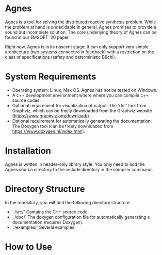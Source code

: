 # Agnes

Agnes is a tool for solving the distributed reactive synthesis problem. While the problem at hand is undecidable in general, Agnes promises to provide a sound but incomplete solution. The core underlying theory of Agnes can be found in our EMSOFT '20 paper.

Right now, Agnes is in its nascent stage: It can only support very simple architecture (two systems connected in feedback) with a restriction on the class of specifications (safety and deterministic Büchi).

# System Requirements

- Operating system: Linux, Max OS. Agnes has not be tested on Windows.
- A c++ development environment where where you can compile c++ source codes.
- Optional requirement for visualization of output: The 'dot' tool from Graphviz, which can be freely downloaded from the Graphviz website (https://www.graphviz.org/download/).
- Optional requirement for automatically generating the documentation: The Doxygen tool (can be freely downloaded from https://www.doxygen.nl/index.html).

# Installation

Agnes is written in header-only library style. You only need to add the Agnes source directory to the include directory in the compiler command.

# Directory Structure

In the repository, you will find the following directory structure:

- './src/' Contains the C++ source code.
- './doc/' The doxygen configuration file for automatically generating a documentation (requires Doxygen).
- './examples/' Several examples.

# How to Use

